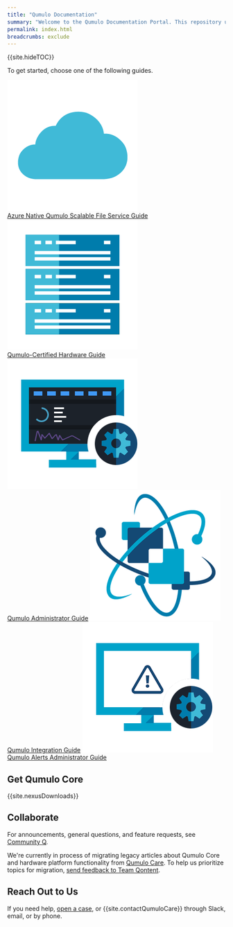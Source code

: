```yaml
---
title: "Qumulo Documentation"
summary: "Welcome to the Qumulo Documentation Portal. This repository uses <a href='https://www.writethedocs.org/guide/docs-as-code/'>docs-as-code principles</a> to provide guidance about working with Qumulo."
permalink: index.html
breadcrumbs: exclude
---
```


{{site.hideTOC}}

To get started, choose one of the following guides.



<div class="landing-page-buttons">
  <span class="guide-button">
    <a class="multilink" href="azure-guide/">
      <picture>
        <source type="image/webp" srcset="images/azure-guide.webp">
        <source type="image/png" srcset="images/azure-guide.png">
        <img src="images/azure-guide.png" alt="Azure Native Qumulo Scalable File Service Guide" class="landing-page-icon" width="301" height="301">
      </picture><br>Azure Native Qumulo Scalable File Service Guide</a>
  </span>

  <span class="guide-button">
    <a class="multilink" href="hardware-guide/">
      <picture>
        <source type="image/webp" srcset="images/hardware-guide.webp" width="301" height="301">
        <source type="image/png" srcset="images/hardware-guide.png" width="301" height="301">
        <img src="images/hardware-guide.png" alt="Qumulo-Certified Hardware Guide" class="landing-page-icon" width="301" height="301">
      </picture><br>Qumulo-Certified Hardware Guide</a>
  </span>

  <span class="guide-button">
    <a class="multilink" href="administrator-guide/">
      <picture>
        <source type="image/webp" srcset="images/administrator-guide.webp">
        <source type="image/png" srcset="images/administrator-guide.png">
        <img src="images/administrator-guide.png" alt="Qumulo Administrator Guide" class="landing-page-icon" width="301" height="301">
      </picture><br>Qumulo Administrator Guide</a>
  </span>

  <span class="guide-button">
    <a class="multilink" href="integration-guide/">
      <picture>
        <source type="image/webp" srcset="images/qumulo-integration-guide.webp">
        <source type="image/png" srcset="images/qumulo-integration-guide.png">
        <img src="images/qumulo-integration-guide.png" alt="Qumulo Integration Guide" class="landing-page-icon" width="301" height="301">
      </picture><br>Qumulo Integration Guide</a>
  </span>

  <span class="guide-button">
    <a class="multilink" href="qumulo-alerts-guide/">
      <picture>
        <source type="image/webp" srcset="images/qumulo-alerts-guide.webp">
        <source type="image/png" srcset="images/qumulo-alerts-guide.png">
        <img src="images/qumulo-alerts-guide.png" alt="Qumulo Alerts Administrator Guide" class="landing-page-icon" width="301" height="301">
      </picture><br>Qumulo Alerts Administrator Guide</a>
  </span>
</div>

## Get Qumulo Core
{{site.nexusDownloads}}

## Collaborate
For announcements, general questions, and feature requests, see [Community Q](https://care.qumulo.com/hc/en-us/community/topics).

We're currently in process of migrating legacy articles about Qumulo Core and hardware platform functionality from [Qumulo Care](https://care.qumulo.com/hc/en-us). To help us prioritize topics for migration, <a href="#" onclick="javascript:window.location='mailto:&#113;&#111;&#110;&#116;&#101;&#110;&#116;&#045;&#102;&#101;&#101;&#100;&#098;&#097;&#099;&#107;&#064;&#113;&#117;&#109;&#117;&#108;&#111;&#046;&#099;&#111;&#109;?subject=Feedback%20about%20docs.qumulo.com&body=Page%20URL: ' + window.location;">send feedback to Team Qontent</a>.


## Reach Out to Us
If you need help, [open a case](https://care.qumulo.com/hc/en-us/requests/new), or {{site.contactQumuloCare}} through Slack, email, or by phone.
